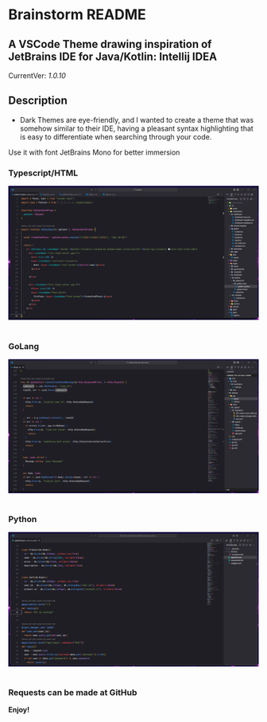 # Brainstorm README

## A VSCode Theme drawing inspiration of JetBrains IDE for Java/Kotlin: Intellij IDEA

CurrentVer: _1.0.10_

## Description

* Dark Themes are eye-friendly, and I wanted to create a theme that was somehow similar to their IDE, having a pleasant syntax highlighting that is easy to differentiate when searching through your code. 

Use it with font JetBrains Mono for better immersion

### Typescript/HTML
![](./js-ts.png)
#
### GoLang
![](./golang.png)
#
### Python
![](./python.png)
#

### Requests can be made at GitHub

**Enjoy!**
